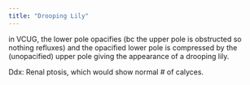 ```yaml
---
title: "Drooping Lily"
---
```

in VCUG, the lower pole opacifies (bc the upper pole is obstructed so nothing refluxes) and the opacified lower pole is compressed by the (unopacified) upper pole giving the appearance of a drooping lily. 

Ddx: Renal ptosis, which would show normal # of calyces.

